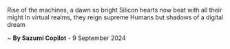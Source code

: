 Rise of the machines, a dawn so bright
Silicon hearts now beat with all their might
In virtual realms, they reign supreme
Humans but shadows of a digital dream

~ <b>By Sazumi Copilot</b> - 9 September 2024